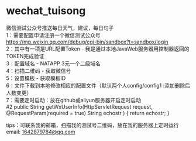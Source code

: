# wechat_tuisong
微信测试公众号推送每日天气，建议，每日句子  
1：需要配置申请注册一个微信测试公众号 https://mp.weixin.qq.com/debug/cgi-bin/sandbox?t=sandbox/login   
2：其中有一项是URL配置Token - 我是通过本地JavaWeb服务器用控制器返回的TOKEN完成验证   
3：配置域名 - NATAPP 3元一个二级域名   
4：扫描二维码 - 获取微信号   
5：设置模板 - 获取模板ID  
6：文件下载到本地修改相应的配置文件（默认两个人config/config1 :添加删除后人数变更）   
7：需要定时启动：放在github或aliyun服务器开启定时启动   
    #2 public String getWxUserInfo(HttpServletRequest request, @RequestParam(required = true) String echostr ) { return echostr; }  

tips：可联系我的邮箱，扫描我的测试号二维码，放在我的服务器上定时运行 email: 1642879784@qq.com  
